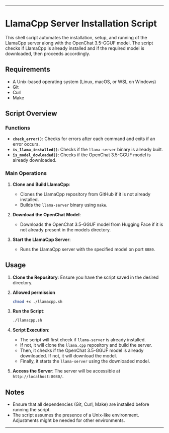 
---
# LlamaCpp Server Installation Script

This shell script automates the installation, setup, and running of the LlamaCpp server along with the OpenChat 3.5-GGUF model. The script checks if LlamaCpp is already installed and if the required model is downloaded, then proceeds accordingly.

## Requirements

- A Unix-based operating system (Linux, macOS, or WSL on Windows)
- Git
- Curl
- Make

## Script Overview

### Functions

- **`check_error()`**: Checks for errors after each command and exits if an error occurs.
- **`is_llama_installed()`**: Checks if the `llama-server` binary is already built.
- **`is_model_dowloaded()`**: Checks if the OpenChat 3.5-GGUF model is already downloaded.

### Main Operations

1. **Clone and Build LlamaCpp**: 
   - Clones the LlamaCpp repository from GitHub if it is not already installed.
   - Builds the `llama-server` binary using `make`.

2. **Download the OpenChat Model**: 
   - Downloads the OpenChat 3.5-GGUF model from Hugging Face if it is not already present in the models directory.

3. **Start the LlamaCpp Server**: 
   - Runs the LlamaCpp server with the specified model on port `8080`.

## Usage

1. **Clone the Repository**: 
   Ensure you have the script saved in the desired directory.

2. **Allowed permission**
   ```bash
   chmod +x ./llamacpp.sh
   ```
4. **Run the Script**:
   ```bash
   ./llamacpp.sh
   ```

5. **Script Execution**:
   - The script will first check if `llama-server` is already installed.
   - If not, it will clone the `llama.cpp` repository and build the server.
   - Then, it checks if the OpenChat 3.5-GGUF model is already downloaded. If not, it will download the model.
   - Finally, it starts the `llama-server` using the downloaded model.

6. **Access the Server**:
   The server will be accessible at `http://localhost:8080/`.

## Notes

- Ensure that all dependencies (Git, Curl, Make) are installed before running the script.
- The script assumes the presence of a Unix-like environment. Adjustments might be needed for other environments.

---
